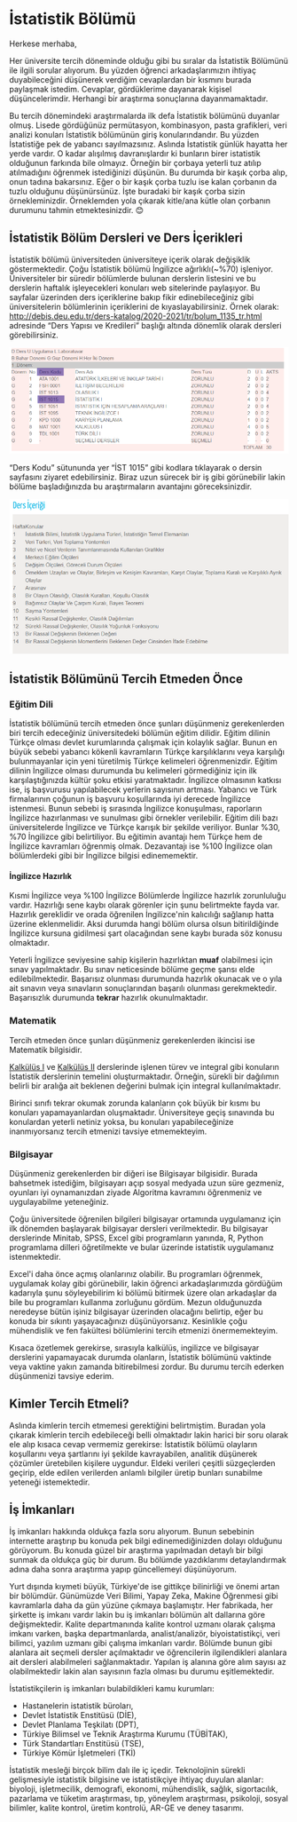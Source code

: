 # İstatistik Bölümü
Herkese merhaba,

Her üniversite tercih döneminde olduğu gibi bu sıralar da İstatistik Bölümünü ile ilgili sorular alıyorum. Bu yüzden öğrenci arkadaşlarımızın ihtiyaç duyabileceğini düşünerek verdiğim cevaplardan bir kısmını burada paylaşmak istedim. Cevaplar, gördüklerime dayanarak kişisel düşüncelerimdir. Herhangi bir araştırma sonuçlarına dayanmamaktadır.

Bu tercih dönemindeki araştırmalarda ilk defa İstatistik bölümünü duyanlar olmuş. Lisede gördüğünüz permütasyon, kombinasyon, pasta grafikleri, veri analizi konuları İstatistik bölümünün giriş konularındandır. Bu yüzden İstatistiğe pek de yabancı sayılmazsınız. Aslında İstatistik günlük hayatta her yerde vardır. O kadar alışılmış davranışlardır ki bunların birer istatistik olduğunun farkında bile olmayız. Örneğin bir çorbaya yeterli tuz atılıp atılmadığını öğrenmek istediğinizi düşünün. Bu durumda bir kaşık çorba alıp, onun tadına bakarsınız. Eğer o bir kaşık çorba tuzlu ise kalan çorbanın da tuzlu olduğunu düşünürsünüz. İşte buradaki bir kaşık çorba sizin örnekleminizdir. Örneklemden yola çıkarak kitle/ana kütle olan çorbanın durumunu tahmin etmektesinizdir. 😊

## İstatistik Bölüm Dersleri ve Ders İçerikleri

İstatistik bölümü üniversiteden üniversiteye içerik olarak değişiklik göstermektedir. Çoğu İstatistik bölümü İngilizce ağırlıklı(~%70) işleniyor. Üniversiteler bir süredir bölümlerde bulunan derslerin listesini ve bu derslerin haftalık işleyecekleri konuları web sitelerinde paylaşıyor. Bu sayfalar üzerinden ders içeriklerine bakıp fikir edinebileceğiniz gibi üniversitelerin bölümlerinin içeriklerini de kıyaslayabilirsiniz. Örnek olarak: http://debis.deu.edu.tr/ders-katalog/2020-2021/tr/bolum_1135_tr.html adresinde “Ders Yapısı ve Kredileri” başlığı altında dönemlik olarak dersleri görebilirsiniz.

![donem_1](\donem_1.PNG)

 “Ders Kodu” sütununda yer “İST 1015” gibi kodlara tıklayarak o dersin sayfasını ziyaret edebilirsiniz. Biraz uzun sürecek bir iş gibi görünebilir lakin bölüme başladığınızda bu araştırmaların avantajını göreceksinizdir.

![ders_icerigi](\ders_icerigi.PNG)

## İstatistik Bölümünü Tercih Etmeden Önce 

### Eğitim Dili

İstatistik bölümünü tercih etmeden önce şunları düşünmeniz gerekenlerden biri tercih edeceğiniz üniversitedeki bölümün eğitim dilidir. Eğitim dilinin Türkçe olması devlet kurumlarında çalışmak için kolaylık sağlar. Bunun en büyük sebebi yabancı kökenli kavramların Türkçe karşılıklarını veya karşılığı bulunmayanlar için yeni türetilmiş Türkçe kelimeleri öğrenmenizdir. Eğitim dilinin İngilizce olması durumunda bu kelimeleri görmediğiniz için ilk karşılaştığınızda kültür şoku etkisi yaratmaktadır. İngilizce olmasının katkısı ise, iş başvurusu yapılabilecek yerlerin sayısının artması. Yabancı ve Türk firmalarının çoğunun iş başvuru koşullarında iyi derecede İngilizce istenmesi. Bunun sebebi iş sırasında İngilizce konuşulması, raporların İngilizce hazırlanması ve sunulması gibi örnekler verilebilir. Eğitim dili bazı üniversitelerde İngilizce ve Türkçe karışık bir şekilde veriliyor. Bunlar %30, %70 İngilizce gibi belirtiliyor. Bu eğitimin avantajı hem Türkçe hem de İngilizce kavramları öğrenmiş olmak. Dezavantajı ise %100 İngilizce olan bölümlerdeki gibi bir İngilizce bilgisi edinememektir.

#### İngilizce Hazırlık

Kısmi İngilizce veya %100 İngilizce Bölümlerde İngilizce hazırlık zorunluluğu vardır. Hazırlığı sene kaybı olarak görenler için şunu belirtmekte fayda var. Hazırlık gereklidir ve orada öğrenilen İngilizce'nin kalıcılığı sağlanıp hatta üzerine eklenmelidir. Aksi durumda hangi bölüm olursa olsun bitirildiğinde İngilizce kursuna gidilmesi şart olacağından sene kaybı burada söz konusu olmaktadır.

Yeterli İngilizce seviyesine sahip kişilerin hazırlıktan **muaf** olabilmesi için sınav yapılmaktadır. Bu sınav neticesinde bölüme geçme şansı elde edilebilmektedir. Başarısız olunması durumunda hazırlık okunacak ve o yıla ait sınavın veya sınavların sonuçlarından başarılı olunması gerekmektedir. Başarısızlık durumunda **tekrar** hazırlık okunulmaktadır. 

### Matematik

Tercih etmeden önce şunları düşünmeniz gerekenlerden ikincisi ise Matematik bilgisidir. 

[Kalkülüs I](http://debis.deu.edu.tr/ders-katalog/2020-2021/tr/tr_1135_1135_563.html) ve [Kalkülüs II](http://debis.deu.edu.tr/ders-katalog/2020-2021/tr/tr_1135_1135_566.html) derslerinde işlenen türev ve integral gibi konuların İstatistik derslerinin temelini oluşturmaktadır. Örneğin, sürekli bir dağılımın belirli bir aralığa ait beklenen değerini bulmak için integral kullanılmaktadır. 

Birinci sınıfı tekrar okumak zorunda kalanların çok büyük bir kısmı bu konuları yapamayanlardan oluşmaktadır. Üniversiteye geçiş sınavında bu konulardan yeterli netiniz yoksa, bu konuları yapabileceğinize inanmıyorsanız tercih etmenizi tavsiye etmemekteyim.

### Bilgisayar

Düşünmeniz gerekenlerden bir diğeri ise Bilgisayar bilgisidir. Burada bahsetmek istediğim, bilgisayarı açıp sosyal medyada uzun süre gezmeniz, oyunları iyi oynamanızdan ziyade Algoritma kavramını öğrenmeniz ve uygulayabilme yeteneğiniz. 

Çoğu üniversitede öğrenilen bilgileri bilgisayar ortamında uygulamanız için ilk dönemden başlayarak bilgisayar dersleri verilmektedir. Bu bilgisayar derslerinde Minitab, SPSS, Excel gibi programların yanında, R, Python programlama dilleri öğretilmekte ve bular üzerinde istatistik uygulamanız istenmektedir.

Excel'i daha önce açmış olanlarınız olabilir. Bu programları öğrenmek, uygulamak kolay gibi görünebilir, lakin öğrenci arkadaşlarımızda gördüğüm kadarıyla şunu söyleyebilirim ki bölümü bitirmek üzere olan arkadaşlar da bile bu programları kullanma zorluğunu gördüm. Mezun olduğunuzda neredeyse bütün işiniz bilgisayar üzerinden olacağını belirtip, eğer bu konuda bir sıkıntı yaşayacağınızı düşünüyorsanız. Kesinlikle çoğu mühendislik ve fen fakültesi bölümlerini tercih etmenizi önermemekteyim. 

 Kısaca özetlemek gerekirse, sırasıyla kalkülüs, ingilizce ve bilgisayar derslerini yapamayacak durumda olanların, İstatistik bölümünü vaktinde veya vaktine yakın zamanda bitirebilmesi zordur. Bu durumu tercih ederken düşünmenizi tavsiye ederim.

## Kimler Tercih Etmeli?

Aslında kimlerin tercih etmemesi gerektiğini belirtmiştim. Buradan yola çıkarak kimlerin tercih edebileceği belli olmaktadır lakin harici bir soru olarak ele alıp kısaca cevap vermemiz gerekirse: İstatistik bölümü olayların koşullarını veya şartlarını iyi şekilde kavrayabilen, analitik düşünerek çözümler üretebilen kişilere uygundur. Eldeki verileri çeşitli süzgeçlerden geçirip, elde edilen verilerden anlamlı bilgiler üretip bunları sunabilme yeteneği istemektedir.

## İş İmkanları

İş imkanları hakkında oldukça fazla soru alıyorum. Bunun sebebinin internette araştırıp bu konuda pek bilgi edinemediğinizden dolayı olduğunu görüyorum. Bu konuda güzel bir araştırma yapılmadan detaylı bir bilgi sunmak da oldukça güç bir durum. Bu bölümde yazdıklarımı detaylandırmak adına daha sonra araştırma yapıp güncellemeyi düşünüyorum. 

Yurt dışında kıymeti büyük, Türkiye'de ise gittikçe bilinirliği ve önemi artan bir bölümdür. Günümüzde Veri Bilimi, Yapay Zeka, Makine Öğrenmesi gibi kavramlarla daha da gün yüzüne çıkmaya başlamıştır. Her fabrikada, her şirkette iş imkanı vardır lakin bu iş imkanları bölümün alt dallarına göre değişmektedir. Kalite departmanında kalite kontrol uzmanı olarak çalışma imkanı varken, başka departmanlarda, analist/analizör, biyoistatistikçi, veri bilimci, yazılım uzmanı gibi çalışma imkanları vardır. Bölümde bunun gibi alanlara ait seçmeli dersler açılmaktadır ve öğrencilerin ilgilendikleri alanlara ait dersleri alabilmeleri sağlanmaktadır. Yapılan iş alanına göre alım sayısı az olabilmektedir lakin alan sayısının fazla olması bu durumu eşitlemektedir.

 İstatistikçilerin iş imkanları bulabildikleri kamu kurumları:

- Hastanelerin istatistik büroları,
- Devlet İstatistik Enstitüsü (DİE), 
- Devlet Planlama Teşkilatı (DPT), 
- Türkiye Bilimsel ve Teknik Araştırma Kurumu (TÜBİTAK), 
- Türk Standartları Enstitüsü (TSE), 
- Türkiye Kömür İşletmeleri (TKİ) 

İstatistik mesleği birçok bilim dalı ile iç içedir. Teknolojinin sürekli gelişmesiyle istatistik bilgisine ve istatistikçiye ihtiyaç duyulan alanlar: biyoloji, işletmecilik, demografi, ekonomi, mühendislik, sağlık, sigortacılık, pazarlama ve tüketim araştırması, tıp, yöneylem araştırması, psikoloji, sosyal bilimler, kalite kontrol, üretim kontrolü, AR-GE ve deney tasarımı.


